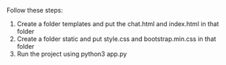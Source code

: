 Follow these steps:
1) Create a folder templates and put the chat.html and index.html in that folder
2) Create a folder static and put style.css and bootstrap.min.css in that folder
3) Run the project using python3 app.py
